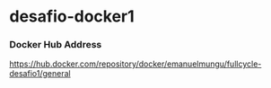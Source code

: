 # desafio-docker1

### Docker Hub Address

https://hub.docker.com/repository/docker/emanuelmungu/fullcycle-desafio1/general